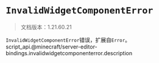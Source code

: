 # `InvalidWidgetComponentError`

> 文档版本：1.21.60.21

`InvalidWidgetComponentError`错误，扩展自`Error`。script_api.@minecraft/server-editor-bindings.invalidwidgetcomponenterror.description
